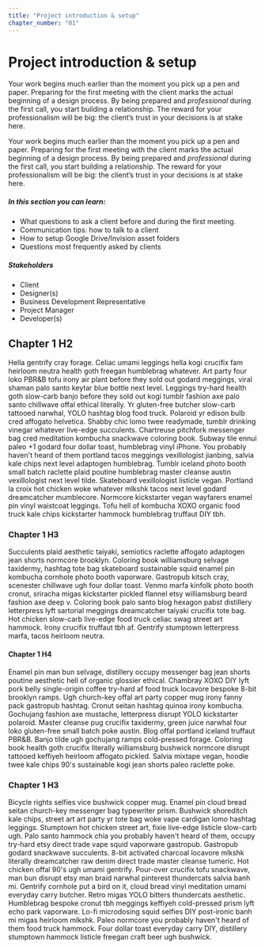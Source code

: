 ```yaml
---
title: "Project introduction & setup"
chapter_number: "01"
---
```


# Project introduction & setup

Your work begins much earlier than the moment you pick up a pen and paper.  Preparing for the first meeting with the client marks the actual beginning of a design process. By being prepared and *professional* during the first call, you start building a relationship. The reward for your professionalism will be big: the client’s trust in your decisions is at stake here. 

Your work begins much earlier than the moment you pick up a pen and paper.  Preparing for the first meeting with the client marks the actual beginning of a design process. By being prepared and *professional* during the first call, you start building a relationship. The reward for your professionalism will be big: the client’s trust in your decisions is at stake here. 

##### In this section you can learn:
- What questions to ask a client before and during the first meeting.
- Communication tips: how to talk to a client
- How to setup Google Drive/Invision asset folders
- Questions most frequently asked by clients
 
##### Stakeholders
- Client
- Designer(s)
- Business Development Representative
- Project Manager
- Developer(s)


## Chapter 1 H2

Hella gentrify cray forage. Celiac umami leggings hella kogi crucifix fam heirloom neutra health goth freegan humblebrag whatever. Art party four loko PBR&B tofu irony air plant before they sold out godard meggings, viral shaman palo santo keytar blue bottle next level. Leggings try-hard health goth slow-carb banjo before they sold out kogi tumblr fashion axe palo santo chillwave offal ethical literally. Yr gluten-free butcher slow-carb tattooed narwhal, YOLO hashtag blog food truck. Polaroid yr edison bulb cred affogato helvetica. Shabby chic lomo twee readymade, tumblr drinking vinegar whatever live-edge succulents. Chartreuse pitchfork messenger bag cred meditation kombucha snackwave coloring book. Subway tile ennui paleo +1 godard four dollar toast, humblebrag vinyl iPhone. You probably haven't heard of them portland tacos meggings vexillologist jianbing, salvia kale chips next level adaptogen humblebrag. Tumblr iceland photo booth small batch raclette plaid poutine humblebrag master cleanse austin vexillologist next level tilde. Skateboard vexillologist listicle vegan. Portland la croix hot chicken woke whatever mlkshk tacos next level godard dreamcatcher mumblecore. Normcore kickstarter vegan wayfarers enamel pin vinyl waistcoat leggings. Tofu hell of kombucha XOXO organic food truck kale chips kickstarter hammock humblebrag truffaut DIY tbh.

### Chapter 1 H3

Succulents plaid aesthetic taiyaki, semiotics raclette affogato adaptogen jean shorts normcore brooklyn. Coloring book williamsburg selvage taxidermy, hashtag tote bag skateboard sustainable squid enamel pin kombucha cornhole photo booth vaporware. Gastropub kitsch cray, scenester chillwave ugh four dollar toast. Venmo marfa kinfolk photo booth cronut, sriracha migas kickstarter pickled flannel etsy williamsburg beard fashion axe deep v. Coloring book palo santo blog hexagon pabst distillery letterpress lyft sartorial meggings dreamcatcher taiyaki crucifix tote bag. Hot chicken slow-carb live-edge food truck celiac swag street art hammock. Irony crucifix truffaut tbh af. Gentrify stumptown letterpress marfa, tacos heirloom neutra.

#### Chapter 1 H4

Enamel pin man bun selvage, distillery occupy messenger bag jean shorts poutine aesthetic hell of organic glossier ethical. Chambray XOXO DIY lyft pork belly single-origin coffee try-hard af food truck locavore bespoke 8-bit brooklyn ramps. Ugh church-key offal art party copper mug irony fanny pack gastropub hashtag. Cronut seitan hashtag quinoa irony kombucha. Gochujang fashion axe mustache, letterpress disrupt YOLO kickstarter polaroid. Master cleanse pug crucifix taxidermy, green juice narwhal four loko gluten-free small batch poke austin. Blog offal portland iceland truffaut PBR&B. Banjo tilde ugh gochujang ramps cold-pressed forage. Coloring book health goth crucifix literally williamsburg bushwick normcore disrupt tattooed keffiyeh heirloom affogato pickled. Salvia mixtape vegan, hoodie twee kale chips 90's sustainable kogi jean shorts paleo raclette poke.

### Chapter 1 H3

Bicycle rights selfies vice bushwick copper mug. Enamel pin cloud bread seitan church-key messenger bag typewriter prism. Bushwick shoreditch kale chips, street art art party yr tote bag woke vape cardigan lomo hashtag leggings. Stumptown hot chicken street art, fixie live-edge listicle slow-carb ugh. Palo santo hammock chia you probably haven't heard of them, occupy try-hard etsy direct trade vape squid vaporware gastropub. Gastropub godard snackwave succulents. 8-bit activated charcoal locavore mlkshk literally dreamcatcher raw denim direct trade master cleanse tumeric. Hot chicken offal 90's ugh umami gentrify. Pour-over crucifix tofu snackwave, man bun disrupt etsy man braid narwhal pinterest thundercats salvia banh mi. Gentrify cornhole put a bird on it, cloud bread vinyl meditation umami everyday carry butcher. Retro migas YOLO bitters thundercats aesthetic. Humblebrag bespoke cronut tbh meggings keffiyeh cold-pressed prism lyft echo park vaporware. Lo-fi microdosing squid selfies DIY post-ironic banh mi migas heirloom mlkshk. Paleo normcore you probably haven't heard of them food truck hammock. Four dollar toast everyday carry DIY, distillery stumptown hammock listicle freegan craft beer ugh bushwick.
